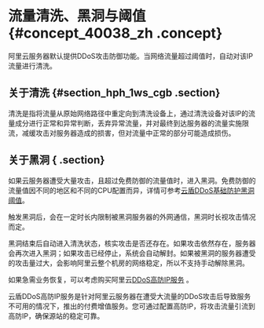 # 流量清洗、黑洞与阈值 {#concept_40038_zh .concept}

阿里云服务器默认提供DDoS攻击防御功能。当网络流量超过阈值时，自动对该IP流量进行清洗。

## 关于清洗 {#section_hph_1ws_cgb .section}

清洗是指将流量从原始网络路径中重定向到清洗设备上，通过清洗设备对该IP的流量成分进行正常和异常判断，丢弃异常流量，并对最终到达服务器的流量实施限流，减缓攻击对服务器造成的损害，但对流量中正常的部分可能造成损伤。

## 关于黑洞 { .section}

如果云服务器遭受大量攻击，且超过免费防御的流量值时，进入黑洞。免费防御的流量值因不同的地区和不同的CPU配置而异，详情可参考[云盾DDoS基础防护黑洞阈值](../../../../intl.zh-CN/DDoS基础防护服务/用户指南/DDoS基础防护黑洞阈值.md#)。

触发黑洞后，会在一定时长内限制被黑洞服务器的外网通信，黑洞时长视攻击情况而定。

黑洞结束后自动进入清洗状态，核实攻击是否还存在。如果攻击依然存在，服务器会再次进入黑洞；如果攻击已经停止，系统会自动解封。如果被黑洞的服务器遭受的攻击量过大，会影响阿里云整个机房的网络稳定，所以不支持手动解除黑洞。

如果急需业务恢复，可以考虑购买阿里云[DDoS高防IP服务](https://www.alibabacloud.com/product/ddos-pro) 。

云盾DDoS高防IP服务是针对阿里云服务器在遭受大流量的DDoS攻击后导致服务不可用的情况下，推出的付费增值服务。您可通过配置高防IP，将攻击流量引流到高防IP，确保源站的稳定可靠。

